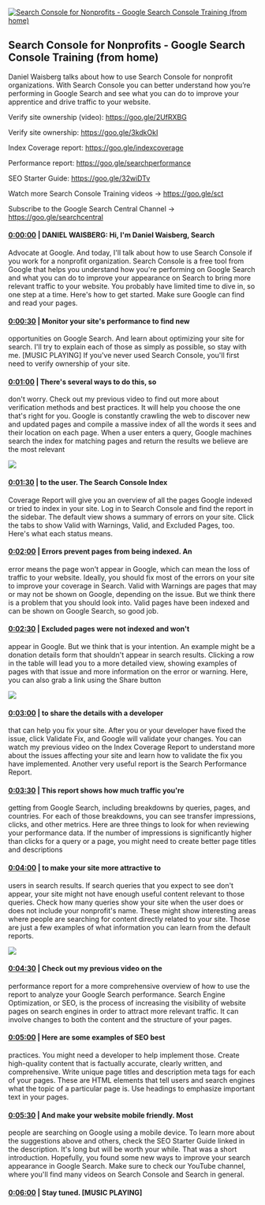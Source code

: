 [![Search Console for Nonprofits - Google Search Console Training (from home)](https://i.ytimg.com/vi/_31gXNqCrZk/maxresdefault.jpg)](https://www.youtube.com/watch?v=_31gXNqCrZk)

## Search Console for Nonprofits - Google Search Console Training (from home)

Daniel Waisberg talks about how to use Search Console for nonprofit organizations. With Search Console you can better understand how you’re performing in Google Search and see what you can do to improve your apprentice and drive traffic to your website.



Verify site ownership (video): https://goo.gle/2UfRXBG

Verify site ownership: https://goo.gle/3kdkOkI

Index Coverage report: https://goo.gle/indexcoverage 

Performance report: https://goo.gle/searchperformance 

SEO Starter Guide: https://goo.gle/32wiDTv





Watch more Search Console Training videos → https://goo.gle/sct    

Subscribe to the Google Search Central Channel → https://goo.gle/searchcentral



#### [0:00:00](https://www.youtube.com/watch?v=_31gXNqCrZk&t=0) |  DANIEL WAISBERG: Hi, I'm Daniel Waisberg, Search

Advocate at Google. And today, I'll talk about how to use Search Console if you work for a nonprofit organization. Search Console is a free tool from Google that helps you understand how you're performing on Google Search and what you can do to improve your appearance on Search to bring more relevant traffic to your website. You probably have limited time to dive in, so one step at a time. Here's how to get started. Make sure Google can find and read your pages.  

#### [0:00:30](https://www.youtube.com/watch?v=_31gXNqCrZk&t=30) |  Monitor your site's performance to find new

opportunities on Google Search. And learn about optimizing your site for search. I'll try to explain each of those as simply as possible, so stay with me. [MUSIC PLAYING] If you've never used Search Console, you'll first need to verify ownership of your site.  

#### [0:01:00](https://www.youtube.com/watch?v=_31gXNqCrZk&t=60) |  There's several ways to do this, so

don't worry. Check out my previous video to find out more about verification methods and best practices. It will help you choose the one that's right for you. Google is constantly crawling the web to discover new and updated pages and compile a massive index of all the words it sees and their location on each page. When a user enters a query, Google machines search the index for matching pages and return the results we believe are the most relevant  

![](https://i.ytimg.com/vi/_31gXNqCrZk/maxres1.jpg)



#### [0:01:30](https://www.youtube.com/watch?v=_31gXNqCrZk&t=90) |  to the user. The Search Console Index

Coverage Report will give you an overview of all the pages Google indexed or tried to index in your site. Log in to Search Console and find the report in the sidebar. The default view shows a summary of errors on your site. Click the tabs to show Valid with Warnings, Valid, and Excluded Pages, too. Here's what each status means.  

#### [0:02:00](https://www.youtube.com/watch?v=_31gXNqCrZk&t=120) |  Errors prevent pages from being indexed. An

error means the page won't appear in Google, which can mean the loss of traffic to your website. Ideally, you should fix most of the errors on your site to improve your coverage in Search. Valid with Warnings are pages that may or may not be shown on Google, depending on the issue. But we think there is a problem that you should look into. Valid pages have been indexed and can be shown on Google Search, so good job.  

#### [0:02:30](https://www.youtube.com/watch?v=_31gXNqCrZk&t=150) |  Excluded pages were not indexed and won't

appear in Google. But we think that is your intention. An example might be a donation details form that shouldn't appear in search results. Clicking a row in the table will lead you to a more detailed view, showing examples of pages with that issue and more information on the error or warning. Here, you can also grab a link using the Share button  

![](https://i.ytimg.com/vi/_31gXNqCrZk/maxres2.jpg)



#### [0:03:00](https://www.youtube.com/watch?v=_31gXNqCrZk&t=180) |  to share the details with a developer

that can help you fix your site. After you or your developer have fixed the issue, click Validate Fix, and Google will validate your changes. You can watch my previous video on the Index Coverage Report to understand more about the issues affecting your site and learn how to validate the fix you have implemented. Another very useful report is the Search Performance Report.  

#### [0:03:30](https://www.youtube.com/watch?v=_31gXNqCrZk&t=210) |  This report shows how much traffic you're

getting from Google Search, including breakdowns by queries, pages, and countries. For each of those breakdowns, you can see transfer impressions, clicks, and other metrics. Here are three things to look for when reviewing your performance data. If the number of impressions is significantly higher than clicks for a query or a page, you might need to create better page titles and descriptions  

#### [0:04:00](https://www.youtube.com/watch?v=_31gXNqCrZk&t=240) |  to make your site more attractive to

users in search results. If search queries that you expect to see don't appear, your site might not have enough useful content relevant to those queries. Check how many queries show your site when the user does or does not include your nonprofit's name. These might show interesting areas where people are searching for content directly related to your site. Those are just a few examples of what information you can learn from the default reports.  

![](https://i.ytimg.com/vi/_31gXNqCrZk/maxres3.jpg)



#### [0:04:30](https://www.youtube.com/watch?v=_31gXNqCrZk&t=270) |  Check out my previous video on the

performance report for a more comprehensive overview of how to use the report to analyze your Google Search performance. Search Engine Optimization, or SEO, is the process of increasing the visibility of website pages on search engines in order to attract more relevant traffic. It can involve changes to both the content and the structure of your pages.  

#### [0:05:00](https://www.youtube.com/watch?v=_31gXNqCrZk&t=300) |  Here are some examples of SEO best

practices. You might need a developer to help implement those. Create high-quality content that is factually accurate, clearly written, and comprehensive. Write unique page titles and description meta tags for each of your pages. These are HTML elements that tell users and search engines what the topic of a particular page is. Use headings to emphasize important text in your pages.  

#### [0:05:30](https://www.youtube.com/watch?v=_31gXNqCrZk&t=330) |  And make your website mobile friendly. Most

people are searching on Google using a mobile device. To learn more about the suggestions above and others, check the SEO Starter Guide linked in the description. It's long but will be worth your while. That was a short introduction. Hopefully, you found some new ways to improve your search appearance in Google Search. Make sure to check our YouTube channel, where you'll find many videos on Search Console and Search in general.  

#### [0:06:00](https://www.youtube.com/watch?v=_31gXNqCrZk&t=360) |  Stay tuned. [MUSIC PLAYING]  

